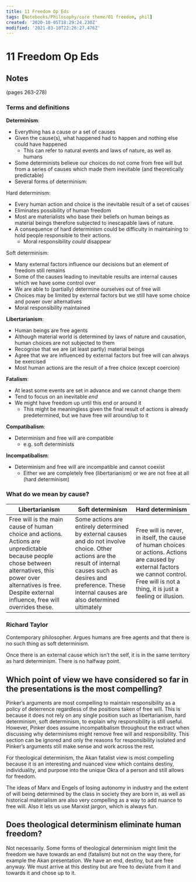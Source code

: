 ```yaml
---
title: 11 Freedom Op Eds
tags: [Notebooks/Philosophy/core theme/01 freedom, phil]
created: '2020-10-05T18:29:24.230Z'
modified: '2021-03-10T22:26:27.476Z'
---
```


# 11 Freedom Op Eds
## Notes
(pages 263-278)
### Terms and definitions

**Determinism**:

- Everything has a cause or a set of causes
- Given the cause(s), what happened had to happen and nothing else could have happened
  - This can refer to natural events and laws of nature, as well as humans
- Some determinists believe our choices do not come from free will but from a series of causes which made them inevitable (and theoretically predictable)
- Several forms of determinism:

Hard determinism:

- Every human action and choice is the inevitable result of a set of causes
- Eliminates possibility of human freedom
- Most are materialists who base their beliefs on human beings as material beings therefore subjected to inescapable laws of nature.
- A consequence of hard determinism could be difficulty in maintaining to hold people responsible to their actions.
  - Moral responsibility *could* disappear

Soft determinism:

- Many external factors influence our decisions but an element of freedom still remains
- Some of the causes leading to inevitable results are internal causes which we have some control over
- We are able to (partially) determine ourselves out of free will
- Choices may be limited by external factors but we still have some choice and power over alternatives
- Moral responsibility maintained

**Libertarianism**:

- Human beings are free agents
- Although material world is determined by laws of nature and causation, human choices are not subjected to them
- Recognise that we are (at least partly) material beings
- Agree that we are influenced by external factors but free will can always be exercised
- Most human actions are the result of a free choice (except coercion)

**Fatalism**:

- At least some events are set in advance and we cannot change them
- Tend to focus on an inevitable *end*
- We might have freedom up until this end or around it
  - This might be meaningless given the final result of actions is already predetermined, but we have free will around/up to it

**Compatibalism**:

- Determinism and free will are compatible
  - e.g. soft determinists

**Incompatibalism**:

- Determinism and free will are incompatible and cannot coexist
  - Either we are completely free (libertarianism) or we are not free at all (hard determinism)

### What do we mean by cause?

| Libertarianism                                               | Soft determinism                                             | Hard determinism                                             |
| ------------------------------------------------------------ | ------------------------------------------------------------ | ------------------------------------------------------------ |
| Free will is the main cause of human choice and actions. Actions are unpredictable because people chose between alternatives, this power over alternatives is free. Despite external influence, free will overrides these. | Some actions are entirely determined by external causes and do not involve choice. Other actions are the result of internal causes such as desires and preference. These internal causes are also determined ultimately | Free will is never, in itself, the cause of human choices or actions. Actions are caused by external factors we cannot control. Free will is not a thing, it is just a feeling or illusion. |



### Richard Taylor

Contemporary philosopher. Argues humans are free agents and that there is no such thing as soft determinism.

Once there is an external cause which isn’t the self, it is in the same territory as hard determinism. There is no halfway point.



## Which point of view we have considered so far in the presentations is the most compelling?

Pinker’s arguments are most compelling to maintain responsibility as a policy of deterrence regardless of the positions taken of free will. This is because it does not rely on any single position such as libertarianism, hard determinism, soft determinism, to explain why responsibility is still useful. However, Pinker does assume incompatibalism throughout the extract when discussing why determinisms might remove free will and responsibility. This section can be ignored and only the reasons for responsibility isolated and Pinker’s arguments still make sense and work across the rest.

For theological determinism, the Akan fatalist view is most compelling because it is an interesting and nuanced view which contains destiny, individuality, and purpose into the unique Okra of a person and still allows for freedom. 

The ideas of Marx and Engels of losing autonomy in industry and the extent of will being determined by the class in society they are born in, as well as historical materialism are also very compelling as a way to add nuance to free will. Also it lets us use Marxist jargon, which is always fun.



## Does theological determinism eliminate human freedom?

Not necessarily. Some forms of theological determinism might limit the freedom we have towards an end (fatalism) but not on the way there, for example the Akan presentation. We have an end, destiny, but are free anyway. We must arrive at this destiny but are free to deviate from it and towards it and chose up to it.

